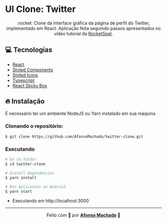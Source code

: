 # UI Clone: Twitter

<p align="center">:rocket: Clone da interface gráfica da página de perfil do Twitter, implementado em React.
 Aplicação feita seguindo passos apresentados no vídeo tutorial da <a href="https://www.youtube.com/watch?v=K-8z_4xvT3o">RocketSeat</a>.
</p>

## :computer: Tecnologias
<ul>
  <li><a href="https://pt-br.reactjs.org/">React</a></li>
  <li><a href="https://styled-components.com/">Styled Components</a></li>
  <li><a href="https://github.com/styled-icons/styled-icons">Styled Icons</a></li>
  <li><a href="https://www.typescriptlang.org/">Typescript</a></li>
  <li><a href="https://github.com/codecks-io/react-sticky-box">React Sticky Box
</a></li>
</ul>

## :fire: Instalação

É necessário ter um ambiente NodeJS ou Yarn instalado em sua máquina

### Clonando o repositório:

```
$ git clone https://github.com/AfonsoMachado/twitter-clone.git
```

### Executando

```bash
# Go to folder
$ cd twitter-clone

# Install Dependencies
$ yarn install

# Run Aplication on Android
$ yarn start
```
- Executando em http://localhost:3000

---

<p align="center">Feito com 💜 por <strong><a href="https://www.linkedin.com/in/AfonsoMachado/">Afonso Machado</a> 🥰 </strong> </p>
